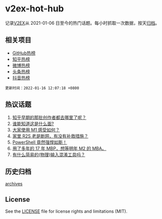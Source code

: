 # v2ex-hot-hub

 记录[V2EX](https://www.v2ex.com/)从 2021-01-06 日至今的热门话题。每小时抓取一次数据，按天[归档](archives)。
 
 ## 相关项目

- [GitHub热榜](https://github.com/snaildev/github-hot-hub)
- [知乎热榜](https://github.com/snaildev/zhihu-hot-hub)
- [微博热榜](https://github.com/snaildev/weibo-hot-hub)
- [头条热榜](https://github.com/snaildev/toutiao-hot-hub)
- [抖音热榜](https://github.com/snaildev/douyin-hot-hub)


 `更新时间：2022-01-16 12:07:18 +0800`

## 热议话题

1. [知乎早期的那批创作者都去哪里了呢？](https://www.v2ex.com/t/828425)
1. [谁能知道这是什么面?](https://www.v2ex.com/t/828427)
1. [大家使用 M1 感受如何？](https://www.v2ex.com/t/828420)
1. [家里 R2S 老是断网，有没有补救措施？](https://www.v2ex.com/t/828450)
1. [PowerShell 竟然强悍如斯！](https://www.v2ex.com/t/828462)
1. [用了多年的 17 年 MBP，想等明年 M2 的 MBA。](https://www.v2ex.com/t/828464)
1. [有什么简易的(物理)输入混淆工具吗？](https://www.v2ex.com/t/828424)

## 历史归档

[archives](archives)

## License

See the [LICENSE](LICENSE) file for license rights and limitations (MIT).
